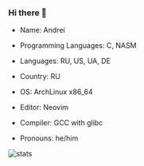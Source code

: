 ### Hi there 👋
* Name: Andrei

* Programming Languages: C, NASM

* Languages: RU, US, UA, DE

* Country: RU

* OS: ArchLinux x86_64

* Editor: Neovim

* Compiler: GCC with glibc

* Pronouns: he/him

![stats](https://github-readme-stats.vercel.app/api?username=wasdjey&show_icons=true&theme=light)
